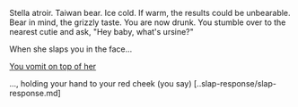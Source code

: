 Stella atroir.
Taiwan bear.
Ice cold. If warm, the results could be unbearable.
Bear in mind, the grizzly taste.
You are now drunk. You stumble over to the nearest cutie and ask, "Hey baby, what's ursine?"

When she slaps you in the face...

[You vomit on top of her](../vomit/vomit.md)

..., holding your hand to your red cheek (you say) [..slap-response/slap-response.md]